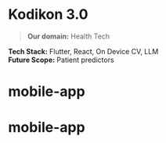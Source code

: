 # Kodikon 3.0
> **Our domain:** Health Tech<br>

**Tech Stack:** Flutter, React, On Device CV, LLM<br>
**Future Scope:** Patient predictors
# mobile-app
# mobile-app
